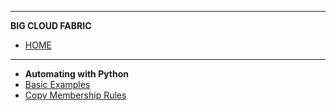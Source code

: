  ******
**BIG CLOUD FABRIC** 
- [HOME](python/overview.md)
 ******

- **Automating with Python**
- [Basic Examples](python/bcf/python-basic-examples.md)
- [Copy Membership Rules](python/bcf/python-copyMembershipRules.md)

